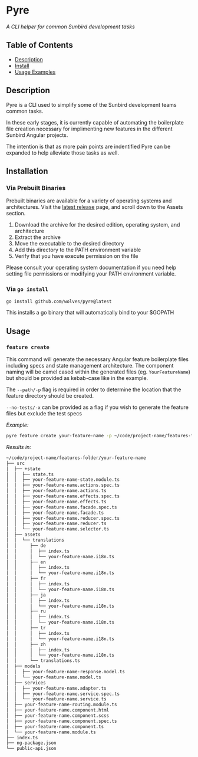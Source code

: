 # Pyre

_A CLI helper for common Sunbird development tasks_

## Table of Contents

- [Description](#desc)
- [Install](#install)
- [Usage Examples](#usage)

<a id="desc"></a>

## Description

Pyre is a CLI used to simplify some of the Sunbird development teams common tasks.

In these early stages, it is currently capable of automating the boilerplate file creation necessary for implimenting new features in the different Sunbird Angular projects.

The intention is that as more pain points are indentified Pyre can be expanded to help alleviate those tasks as well.

<a id="install"></a>

## Installation

### Via Prebuilt Binaries

Prebuilt binaries are available for a variety of operating systems and architectures. Visit the [latest release](https://github.com/wolves/pyre/releases/latest) page, and scroll down to the Assets section.

1. Download the archive for the desired edition, operating system, and architecture
2. Extract the archive
3. Move the executable to the desired directory
4. Add this directory to the PATH environment variable
5. Verify that you have execute permission on the file

Please consult your operating system documentation if you need help setting file permissions or modifying your PATH environment variable.

### Via `go install`

```sh
go install github.com/wolves/pyre@latest
```

This installs a go binary that will automatically bind to your $GOPATH

<a id="usage"></a>

## Usage

### `feature create`

This command will generate the necessary Angular feature boilerplate files including specs and state management architecture. The component naming will be camel cased within the generated files (eg. `YourFeatureName`) but should be provided as kebab-case like in the example.

The `--path/-p` flag is required in order to determine the location that the feature directory should be created.

`--no-tests/-x` can be provided as a flag if you wish to generate the feature files but exclude the test specs

_Example:_

```sh
pyre feature create your-feature-name -p ~/code/project-name/features-folder
```

_Results in:_

```sh
~/code/project-name/features-folder/your-feature-name
├── src
│  ├── +state
│  │  ├── state.ts
│  │  ├── your-feature-name-state.module.ts
│  │  ├── your-feature-name.actions.spec.ts
│  │  ├── your-feature-name.actions.ts
│  │  ├── your-feature-name.effects.spec.ts
│  │  ├── your-feature-name.effects.ts
│  │  ├── your-feature-name.facade.spec.ts
│  │  ├── your-feature-name.facade.ts
│  │  ├── your-feature-name.reducer.spec.ts
│  │  ├── your-feature-name.reducer.ts
│  │  └── your-feature-name.selector.ts
│  ├── assets
│  │  └── translations
│  │     ├── de
│  │     │  ├── index.ts
│  │     │  └── your-feature-name.i18n.ts
│  │     ├── en
│  │     │  ├── index.ts
│  │     │  └── your-feature-name.i18n.ts
│  │     ├── fr
│  │     │  ├── index.ts
│  │     │  └── your-feature-name.i18n.ts
│  │     ├── ja
│  │     │  ├── index.ts
│  │     │  └── your-feature-name.i18n.ts
│  │     ├── ru
│  │     │  ├── index.ts
│  │     │  └── your-feature-name.i18n.ts
│  │     ├── tr
│  │     │  ├── index.ts
│  │     │  └── your-feature-name.i18n.ts
│  │     ├── zh
│  │     │  ├── index.ts
│  │     │  └── your-feature-name.i18n.ts
│  │     └── translations.ts
│  ├── models
│  │  ├── your-feature-name-response.model.ts
│  │  └── your-feature-name.model.ts
│  ├── services
│  │  ├── your-feature-name.adapter.ts
│  │  ├── your-feature-name.service.spec.ts
│  │  └── your-feature-name.service.ts
│  ├── your-feature-name-routing.module.ts
│  ├── your-feature-name.component.html
│  ├── your-feature-name.component.scss
│  ├── your-feature-name.component.spec.ts
│  ├── your-feature-name.component.ts
│  └── your-feature-name.module.ts
├── index.ts
├── ng-package.json
└── public-api.json
```
